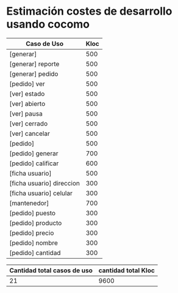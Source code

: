# Estimación costes de desarrollo usando cocomo

Caso de Uso | Kloc
----------- | ------------
[generar]      |  500
[generar] reporte     |  500
[generar] pedido      |  500
[pedido] ver         |  500
[ver] estado      |  500
[ver] abierto     |  500
[ver] pausa       |  500
[ver] cerrado     |  500
[ver] cancelar     |  500
[pedido]      |  500
[pedido] generar     |  700
[pedido] calificar   |  600
[ficha usuario] |  500
[ficha usuario] direccion   | 300
[ficha usuario] celular     | 300
[mantenedor] | 700
[pedido] puesto      | 300
[pedido] producto    | 300
[pedido] precio      | 300
[pedido] nombre      | 300
[pedido] cantidad    | 300

Cantidad total casos de uso | cantidad total Kloc
--------------------------- | -------------------
21             | 9600
